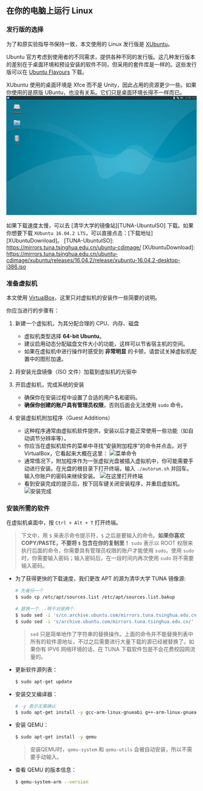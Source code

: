 ## 在你的电脑上运行 Linux

### 发行版的选择
为了和原实验指导书保持一致，本文使用的 Linux 发行版是 [XUbuntu](https://xubuntu.org)。

Ubuntu 官方考虑到使用者的不同需求，提供各种不同的发行版。这几种发行版本的差别在于桌面环境和预设安装的软件不同，但采用的套件库是一样的。这些发行版可以在 [Ubuntu Flavours](https://www.ubuntu.com/download/ubuntu-flavours) 下载。

XUbuntu 使用的桌面环境是 Xfce 而不是 Unity，因此占用的资源更少一些。如果你使用的是原版 UBuntu，也没有关系。它们只是桌面环境长得不一样而已。
![XUbuntu](/assets/xubuntu.png)

如果下载速度太慢，可以去 [清华大学的镜像站][TUNA-UbuntuISO] 下载。如果你想要下载 `XUbuntu 16.04.2 LTS`，可以直接点击：[下载地址][XUbuntuDownload]。
[TUNA-UbuntuISO]:   https://mirrors.tuna.tsinghua.edu.cn/ubuntu-cdimage/
[XUbuntuDownload]:  https://mirrors.tuna.tsinghua.edu.cn/ubuntu-cdimage/xubuntu/releases/16.04.2/release/xubuntu-16.04.2-desktop-i386.iso

### 准备虚拟机
本文使用 [VirtualBox](https://virtualbox.org)，这里只对虚拟机的安装作一些简要的说明。

你应当进行的步骤有：
1. 新建一个虚拟机，为其分配合理的 CPU、内存、磁盘
	- 虚拟机类型选择 **64-bit Ubuntu**。
	- 建议启用动态分配磁盘文件大小的功能，这样可以节省宿主机的空间。
	- 如果在虚拟机中进行操作时感受到 **非常明显** 的卡顿，请尝试关掉虚拟机配置中的图形加速。

2. 将安装光盘镜像（ISO 文件）加载到虚拟机的光驱中
3. 开启虚拟机，完成系统的安装
	- 确保你在安装过程中设置了合适的用户名和密码。
	- **确保你创建的账户具有管理员权限**，否则后面会无法使用 `sudo` 命令。
4. 安装虚拟机附加程序（Guest Additions）
	- 这种程序通常由虚拟机软件提供，安装以后才能正常使用一些功能（如自动调节分辨率等）。
	- 你应当在虚拟机软件的菜单中寻找“安装附加程序”的命令并点击。对于 VirtualBox，它看起来大概在这里：
        ![菜单命令](_image/AddonsMenu.png)
	- 通常情况下，附加程序作为一张虚拟光盘被插入虚拟机中，你可能需要手动进行安装。在光盘的根目录下打开终端，输入 `./autorun.sh` 并回车。输入你账户的密码来继续安装。
        ![在这里打开终端](_image/AddonsInstall-1.png)
	- 看到安装完成的提示后，按下回车键关闭安装程序，并重启虚拟机。
        ![安装完成](./_image/AddonsInstall-2.png)

### 安装所需的软件
在虚拟机桌面中，按 `Ctrl + Alt + T` 打开终端。
> 下文中，用 `$` 来表示命令提示符，`$` 之后是要输入的命令。**如果你喜欢 COPY/PASTE，不要将 `$` 包含在你的复制里！**
> `sudo` 表示以 ROOT 权限来执行后面的命令，你需要具有管理员权限的账户才能使用 `sudo`。使用 `sudo` 时，你需要输入密码；输入密码后，在一段时间内再次使用 `sudo` 将不需要输入密码。

- 为了获得更快的下载速度，我们更改 APT 的源为清华大学 TUNA 镜像源:
    ```bash
    # 先备份一个
    $ sudo cp /etc/apt/sources.list /etc/apt/sources.list.bakup
    ```
    ```bash
    # 替换一个...啊不对是两个
    $ sudo sed -i 's/cn.archive.ubuntu.com/mirrors.tuna.tsinghua.edu.cn/' /etc/apt/sources.list
    $ sudo sed -i 's/archive.ubuntu.com/mirrors.tuna.tsinghua.edu.cn/' /etc/apt/sources.list
    ```
    > `sed` 只是简单地作了字符串的替换操作。上面的命令并不能替换列表中所有的软件源地址，不过之后需要进行大量下载的源已经被替换了。如果你有 IPV6 网络环境的话，在 TUNA 下载软件包是不会花费校园网流量的。

- 更新软件源列表：
    ```bash
    $ sudo apt-get update
    ```

- 安装交叉编译器：
    ```bash
    # -y 表示无需确认
    $ sudo apt-get install -y gcc-arm-linux-gnueabi g++-arm-linux-gnueabi
    ```

- 安装 QEMU：
    ```bash
    $ sudo apt-get install -y qemu
    ```
    > 安装QEMU时，`qemu-system` 和 `qemu-utils` 会被自动安装，所以不需要手动输入。

- 查看 QEMU 的版本信息：
    ```bash
    $ qemu-system-arm --version
    ```